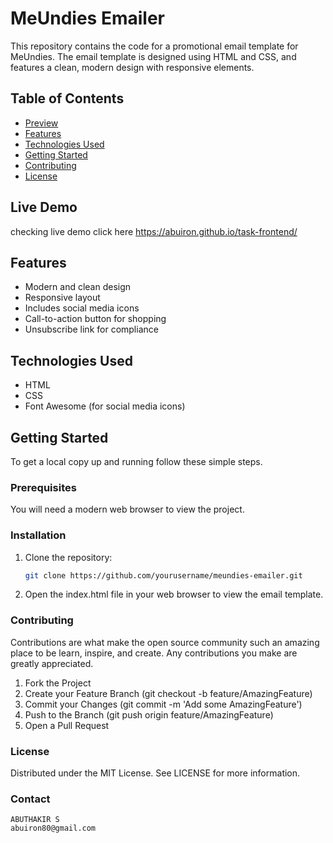 # MeUndies Emailer

This repository contains the code for a promotional email template for MeUndies. The email template is designed using HTML and CSS, and features a clean, modern design with responsive elements.

## Table of Contents
- [Preview](#preview)
- [Features](#features)
- [Technologies Used](#technologies-used)
- [Getting Started](#getting-started)
- [Contributing](#contributing)
- [License](#license)

## Live Demo
checking live demo click here https://abuiron.github.io/task-frontend/

## Features
- Modern and clean design
- Responsive layout
- Includes social media icons
- Call-to-action button for shopping
- Unsubscribe link for compliance

## Technologies Used
- HTML
- CSS
- Font Awesome (for social media icons)

## Getting Started
To get a local copy up and running follow these simple steps.

### Prerequisites
You will need a modern web browser to view the project.

### Installation
1. Clone the repository:
   ```bash
   git clone https://github.com/yourusername/meundies-emailer.git

2. Open the index.html file in your web browser to view the email template.

### Contributing
Contributions are what make the open source community such an amazing place to be learn, inspire, and create. Any contributions you make are greatly appreciated.

1. Fork the Project
2. Create your Feature Branch (git checkout -b feature/AmazingFeature)
3. Commit your Changes (git commit -m 'Add some AmazingFeature')
4. Push to the Branch (git push origin feature/AmazingFeature)
5. Open a Pull Request

### License
Distributed under the MIT License. See LICENSE for more information.

### Contact
    
    ABUTHAKIR S
    abuiron80@gmail.com
